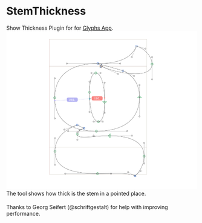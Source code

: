 # StemThickness
Show Thickness Plugin for for [Glyphs App](http://glyphsapp.com/).
![Show Thickness illustration](images/ilu_StemThickness.png)
The tool shows how thick is the stem in a pointed place.

####
Thanks to Georg Seifert (@schriftgestalt) for help with improving performance.
